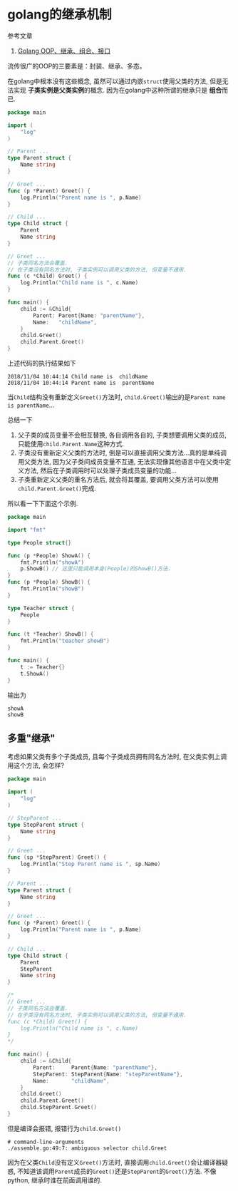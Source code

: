 # golang的继承机制

参考文章

1. [Golang OOP、继承、组合、接口](https://www.cnblogs.com/jasonxuli/p/6836399.html)

流传很广的OOP的三要素是：封装、继承、多态。

在golang中根本没有这些概念, 虽然可以通过内嵌`struct`使用父类的方法, 但是无法实现 **子类实例是父类实例**的概念. 因为在golang中这种所谓的继承只是 **组合**而已.

```go
package main

import (
	"log"
)

// Parent ...
type Parent struct {
	Name string
}

// Greet ...
func (p *Parent) Greet() {
	log.Println("Parent name is ", p.Name)
}

// Child ...
type Child struct {
	Parent
	Name string
}

// Greet ...
// 子类同名方法会覆盖.
// 在子类没有同名方法时, 子类实例可以调用父类的方法, 但变量不通用.
func (c *Child) Greet() {
	log.Println("Child name is ", c.Name)
}

func main() {
	child := &Child{
		Parent: Parent{Name: "parentName"},
		Name:   "childName",
	}
	child.Greet()
	child.Parent.Greet()
}
```

上述代码的执行结果如下

```
2018/11/04 10:44:14 Child name is  childName
2018/11/04 10:44:14 Parent name is  parentName
```

当`Child`结构没有重新定义`Greet()`方法时, `child.Greet()`输出的是`Parent name is parentName`...

总结一下

1. 父子类的成员变量不会相互替换, 各自调用各自的, 子类想要调用父类的成员, 只能使用`child.Parent.Name`这种方式.
2. 子类没有重新定义父类的方法时, 倒是可以直接调用父类方法...真的是单纯调用父类方法, 因为父子类间成员变量不互通, 无法实现像其他语言中在父类中定义方法, 然后在子类调用时可以处理子类成员变量的功能...
3. 子类重新定义父类的重名方法后, 就会将其覆盖, 要调用父类方法可以使用`child.Parent.Greet()`完成.

所以看一下下面这个示例.

```go
package main

import "fmt"

type People struct{}

func (p *People) ShowA() {
	fmt.Println("showA")
	p.ShowB() // 这里只能调用本身(People)的ShowB()方法.
}
func (p *People) ShowB() {
	fmt.Println("showB")
}

type Teacher struct {
	People
}

func (t *Teacher) ShowB() {
	fmt.Println("teacher showB")
}

func main() {
	t := Teacher{}
	t.ShowA()
}
```

输出为

```
showA
showB
```

## 多重"继承"

考虑如果父类有多个子类成员, 且每个子类成员拥有同名方法时, 在父类实例上调用这个方法, 会怎样?

```go
package main

import (
	"log"
)

// StepParent ...
type StepParent struct {
	Name string
}

// Greet ...
func (sp *StepParent) Greet() {
	log.Println("Step Parent name is ", sp.Name)
}

// Parent ...
type Parent struct {
	Name string
}

// Greet ...
func (p *Parent) Greet() {
	log.Println("Parent name is ", p.Name)
}

// Child ...
type Child struct {
	Parent
	StepParent
	Name string
}

/*
// Greet ...
// 子类同名方法会覆盖.
// 在子类没有同名方法时, 子类实例可以调用父类的方法, 但变量不通用.
func (c *Child) Greet() {
	log.Println("Child name is ", c.Name)
}
*/

func main() {
	child := &Child{
		Parent:     Parent{Name: "parentName"},
		StepParent: StepParent{Name: "stepParentName"},
		Name:       "childName",
	}
	child.Greet()
	child.Parent.Greet()
	child.StepParent.Greet()
}
```

但是编译会报错, 报错行为`child.Greet()`

```
# command-line-arguments
./assemble.go:49:7: ambiguous selector child.Greet
```

因为在父类`Child`没有定义`Greet()`方法时, 直接调用`child.Greet()`会让编译器疑惑, 不知道该调用`Parent`成员的`Greet()`还是`StepParent`的`Greet()`方法. 不像python, 继承时谁在前面调用谁的.
